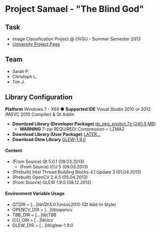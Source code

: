 ﻿# Project Samael - "The Blind God"

## Task

* Image Classification Project @ OVGU - Summer Semester 2013
* [University Project Page](http://wwwisg.cs.uni-magdeburg.de/bv/index.php?article_id=14)

## Team

* Sarah P.
* Christoph L.
* Tim J.

## Library Configuration

**Platform** Windows 7 - X64 ● **Supported IDE** Visual Studio 2010 or 2012 (MSVC 2010 Compiler) & Qt Addin

* **Download Library (Developer Package)** [lib_pkg_project.7z (240.5 MB)](https://mega.co.nz/#!Q5tlWKQC!S7q32E5mK_Pkv72AqTrnbk0CgABqZ_FmgS96eeYeqBA)
  * **WARNING** 7-zip REQUIRED! Compression = LZMA2
* **Download Library (User Package)** [LATER...]()
* **Download Glew Library** [GLEW-1.9.0](http://www.file-upload.net/download-7564382/glew-1.9.0.zip.html)

#### Content

* (From Source) Qt 5.0.1 (09.03.2013)
  * (From Source) ICU 5 (09.03.2013)
* (Prebuilt) Intel Thread Building Blocks 4.1 Update 3 (01.04.2013)
* (Prebuilt) OpenCV 2.4.5 (05.04.2013)
* (From Source) GLEW 1.9.0 (08.12.2012)

#### Environment Variable Usage

* QTDIR = [...]lib\Qt\5.0.1\msvc2010 (Qt Add-In Style)
* OPENCV_DIR = [...]lib\opencv
* TBB_DIR = [...]lib\TBB
* ICU_DIR = [...]lib\icu
* GLEW_DIR = [...]lib\glew-1.9.0
